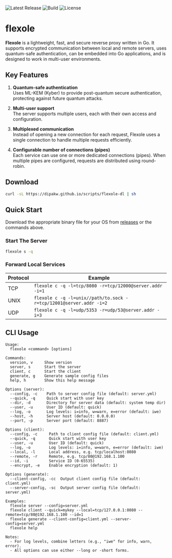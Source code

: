 ![Latest Release](https://img.shields.io/github/v/release/dipakw/flexole)
![Build](https://github.com/dipakw/flexole/actions/workflows/release.yml/badge.svg)
![License](https://img.shields.io/github/license/dipakw/flexole)

# flexole

**Flexole** is a lightweight, fast, and secure reverse proxy written in Go. It supports encrypted communication between local and remote servers, uses quantum-safe authentication, can be embedded into Go applications, and is designed to work in multi-user environments.

## Key Features

1. **Quantum-safe authentication**  
   Uses ML-KEM (Kyber) to provide post-quantum secure authentication, protecting against future quantum attacks.

2. **Multi-user support**  
   The server supports multiple users, each with their own access and configuration.

3. **Multiplexed communication**  
   Instead of opening a new connection for each request, Flexole uses a single connection to handle multiple requests efficiently.

4. **Configurable number of connections (pipes)**  
   Each service can use one or more dedicated connections (pipes). When multiple pipes are configured, requests are distributed using round-robin.

## Download

```bash
curl -sL https://dipakw.github.io/scripts/flexole-dl | sh
```

## Quick Start
Download the appropriate binary file for your OS from [releases](https://github.com/dipakw/flexole/releases) or the commands above.

### Start The Server

```bash
flexole s -q
```


### Forward Local Services

| Protocol | Example                                                                 |
|----------|-------------------------------------------------------------------------|
| TCP      | `flexole c -q -l=tcp/8080 -r=tcp/12000@server.addr -i=1`                |
| UNIX     | `flexole c -q -l=unix//path/to.sock -r=tcp/12001@server.addr -i=2`      |
| UDP      | `flexole c -q -l=udp/5353 -r=udp/53@server.addr -i=3`                   |


## CLI Usage

```
Usage:
  flexole <command> [options]

Commands:
  version, v     Show version
  server, s      Start the server
  client, c      Start the client
  generate, g    Generate sample config files
  help, h        Show this help message

Options (server):
  --config, -c    Path to server config file (default: server.yml)
  --quick, -q     Quick start with user key
  --dir, -d       Directory for server data (default: system temp dir)
  --user, -u      User ID (default: quick)
  --log, -o       Log levels: i=info, w=warn, e=error (default: iwe)
  --host, -h      Server host (default: 0.0.0.0)
  --port, -p      Server port (default: 8887)

Options (client):
  --config, -c     Path to client config file (default: client.yml)
  --quick, -q      Quick start with user key
  --user, -u       User ID (default: quick)
  --log, -o        Log levels: i=info, w=warn, e=error (default: iwe)
  --local, -l      Local address, e.g. tcp/localhost:8080
  --remote, -r     Remote, e.g. tcp/80@192.168.1.100
  --id, -i         Service ID (0-65535)
  --encrypt, -e    Enable encryption (default: 1)

Options (generate):
  --client-config, -cc  Output client config file (default: client.yml)
  --server-config, -sc  Output server config file (default: server.yml)

Examples:
  flexole server --config=server.yml
  flexole client --quick=mykey --local=tcp/127.0.0.1:8080 --remote=tcp/80@192.168.1.100 --id=1
  flexole generate --client-config=client.yml --server-config=server.yml
  flexole help

Notes:
  - For log levels, combine letters (e.g., "iwe" for info, warn, error).
  - All options can use either --long or -short forms.
```